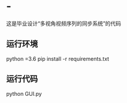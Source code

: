 # -
这是毕业设计“多视角视频序列的同步系统”的代码

## 运行环境

python =3.6
pip install -r requirements.txt

## 运行代码

python GUI.py

